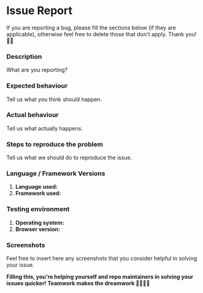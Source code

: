 # Issue Report

If you are reporting a bug, please fill the sections below (if they are applicable), otherwise feel free to delete those that don't apply. Thank you! 🙏🏼

### Description

What are you reporting? 

### Expected behaviour

Tell us what you think should happen.

### Actual behaviour 

Tell us what actually happens.

### Steps to reproduce the problem

Tell us what we should do to reproduce the issue.

### Language / Framework Versions

1. **Language used:**
2. **Framework used:**

### Testing environment

1. **Operating system:**
2. **Browser version:**

### Screenshots

Feel free to insert here any screenshots that you consider helpful in solving your issue.


**Filling this, you're helping yourself and repo maintainers in solving your issues quicker! Teamwork makes the dreamwork 🤜🏼🤛🏻**
